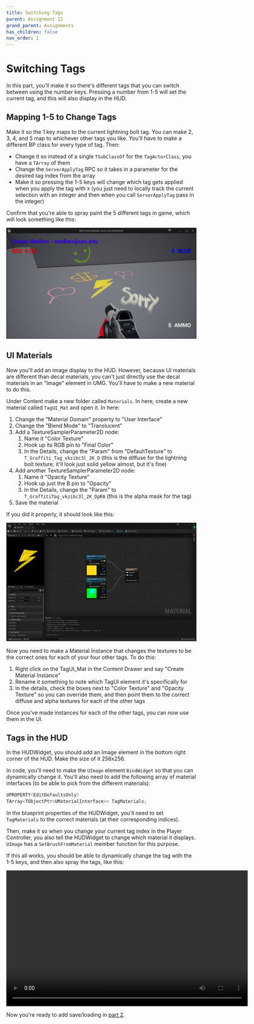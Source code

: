 ```yaml
---
title: Switching Tags
parent: Assignment 12
grand_parent: Assignments
has_children: false
nav_order: 1
---
```


# Switching Tags

In this part, you'll make it so there's different tags that you can switch between using the number keys. Pressing a number from 1-5 will set the current tag, and this will also display in the HUD.

## Mapping 1-5 to Change Tags

Make it so the 1 key maps to the current lightning bolt tag. You can make 2, 3, 4, and 5 map to whichever other tags you like. You'll have to make a different BP class for every type of tag. Then:

- Change it so instead of a single `TSubClassOf` for the `TagActorClass`, you have a `TArray` of them
- Change the `ServerApplyTag` RPC so it takes in a parameter for the desired tag index from the array
- Make it so pressing the 1-5 keys will change which tag gets applied when you apply the tag with `X` (you just need to locally track the current selection with an integer and then when you call `ServerApplyTag` pass in the integer)

Confirm that you're able to spray paint the 5 different tags in game, which will look something like this:

![Tags](images/12/tags.png)

## UI Materials

Now you'll add an image display to the HUD. However, because UI materials are different than decal materials, you can't just directly use the decal materials in an "Image" element in UMG. You'll have to make a new material to do this.

Under Content make a new folder called `Materials`. In here, create a new material called `TagUI_Mat` and open it. In here:

1. Change the "Material Domain" property to "User Interface"
2. Change the "Blend Mode" to "Translucent"
3. Add a TextureSamplerParameter2D node:
   1. Name it "Color Texture"
   2. Hook up its RGB pin to "Final Color"
   3. In the Details, change the "Param" from "DefaultTexture" to `T_Graffiti_Tag_vkzibc3l_2K_D` (this is the diffuse for the lightning bolt texture; it'll look just solid yellow almost, but it's fine)
4. Add another TextureSamplerParameter2D node:
   1. Name it "Opacity Texture"
   2. Hook up just the B pin to "Opacity"
   3. In the Details, change the "Param" to `T_GraffitiTag_vkzibc3l_2K_DpRA` (this is the alpha mask for the tag)
5. Save the material

If you did it properly, it should look like this:

![Tag Material](images/12/tagmaterial.png)

Now you need to make a Material Instance that changes the textures to be the correct ones for each of your four other tags. To do this:

1. Right click on the TagUI_Mat in the Content Drawer and say "Create Material Instance"
2. Rename it something to note which TagUI element it's specifically for
3. In the details, check the boxes next to "Color Texture" and "Opacity Texture" so you can override them, and then point them to the correct diffuse and alpha textures for each of the other tags

Once you've made instances for each of the other tags, you can now use them in the UI.

## Tags in the HUD

In the HUDWidget, you should add an Image element in the bottom right corner of the HUD. Make the size of it 256x256.

In code, you'll need to make the `UImage` element `BindWidget` so that you can dynamically change it. You'll also need to add the following array of material interfaces (to be able to pick from the different materials):

```c++
UPROPERTY(EditDefaultsOnly)
TArray<TObjectPtr<UMaterialInterface>> TagMaterials;
```

In the blueprint properties of the HUDWidget, you'll need to set `TagMaterials` to the correct materials (at their corresponding indices).

Then, make it so when you change your current tag index in the Player Controller, you also tell the HUDWidget to change which material it displays. `UImage` has a `SetBrushFromMaterial` member function for this purpose.

If this all works, you should be able to dynamically change the tag with the 1-5 keys, and then also spray the tags, like this:

<video style="display:block; margin: 0 auto;" width="640" height="360" controls>
  <source src="assets/12-1.mp4" type="video/mp4">
</video>

Now you're ready to add save/loading in [part 2](12-02.html).

